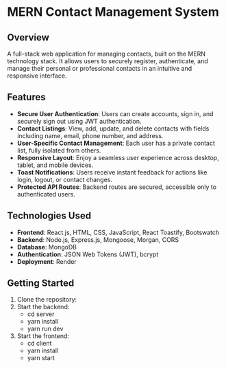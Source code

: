 # MERN Contact Management System

## Overview
A full-stack web application for managing contacts, built on the MERN technology stack. It allows users to securely register, authenticate, and manage their personal or professional contacts in an intuitive and responsive interface.

## Features
- **Secure User Authentication**: Users can create accounts, sign in, and securely sign out using JWT authentication.
- **Contact Listings**: View, add, update, and delete contacts with fields including name, email, phone number, and address.
- **User-Specific Contact Management**: Each user has a private contact list, fully isolated from others.
- **Responsive Layout**: Enjoy a seamless user experience across desktop, tablet, and mobile devices.
- **Toast Notifications**: Users receive instant feedback for actions like login, logout, or contact changes.
- **Protected API Routes**: Backend routes are secured, accessible only to authenticated users.

## Technologies Used
- **Frontend**: React.js, HTML, CSS, JavaScript, React Toastify, Bootswatch  
- **Backend**: Node.js, Express.js, Mongoose, Morgan, CORS  
- **Database**: MongoDB  
- **Authentication**: JSON Web Tokens (JWT), bcrypt  
- **Deployment**: Render

## Getting Started

1. Clone the repository:
3. Start the backend:
   - cd server
   - yarn install
   - yarn run dev
4. Start the frontend:
   - cd client
   - yarn install
   - yarn start
